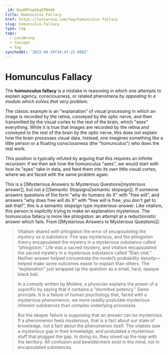 ```yaml
---
_id: NzpKMYopbkgEPN486
title: Homunculus Fallacy
href: https://lesswrong.com/tag/homunculus-fallacy
slug: homunculus-fallacy
type: tag
tags:
  - LessWrong
  - Concept
  - Tag
synchedAt: '2022-08-29T10:47:21.096Z'
---
```


# Homunculus Fallacy

The **homunculus fallacy** is a mistake in reasoning in which one attempts to explain agency, consciousness, or related phenomena *by appealing to a module which solves that very problem*.

The classic example is an "explanation" of visual processing in which an image is recorded by the retina, conveyed by the optic nerve, and then transmitted by the visual cortex to the rest of the brain, which "sees" everything. While it is true that images are recorded by the retina and conveyed to the rest of the brain by the optic nerve, this does not explain how the brain processes visual data. Instead, one imagines something like a little person or a floating consciousness (the "homunculus") who does the real work.

This position is typically refuted by arguing that this requires an infinite recursion: if we then ask how the homunculus "sees", we would start with how its "eyes" take in data, and feed them into its own little visual cortex, where we are faced with the same problem again.

This is a [[Mysterious Answers to Mysterious Questions|mysterious answer]], but not a [[Semantic Stopsigns|semantic stopsign]]. If someone answers questions of the form "why do humans do X" with "free will", and answers "why does free will do X" with "free will is free; you don't get to ask that!", this is a semantic stopsign type mysterious-answer. Like vitalism, this person is *explicitly* trying to make an explanation mysterious. The homunculus fallacy is more like phlogiston: an attempt at a reductionistic answer which fails. From [[Mysterious Answers to Mysterious Questions]]:

> Vitalism shared with phlogiston the error of *encapsulating the mystery as a substance.* Fire was mysterious, and the phlogiston theory encapsulated the mystery in a mysterious substance called “phlogiston.” Life was a sacred mystery, and vitalism encapsulated the sacred mystery in a mysterious substance called “Élan vital.” Neither answer helped concentrate the model’s probability density—helped make some outcomes easier to explain than others. The “explanation” just wrapped up the question as a small, hard, opaque black ball.
>
> In a comedy written by Molière, a physician explains the power of a soporific by saying that it contains a “dormitive potency.” Same principle. It is a failure of human psychology that, faced with a mysterious phenomenon, we more readily postulate mysterious inherent substances than complex underlying processes.
>
> But the deeper failure is supposing that an *answer* can be mysterious. If a phenomenon feels mysterious, that is a fact about our state of knowledge, not a fact about the phenomenon itself. The vitalists saw a mysterious gap in their knowledge, and postulated a mysterious stuff that plugged the gap. In doing so, they mixed up the map with the territory. All confusion and bewilderment exist in the mind, not in encapsulated substances.
